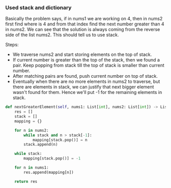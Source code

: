 ### Used stack and dictionary

Basically the problem says, if in nums1 we are working on 4, then in nums2 first find where is 4 and from that index find the next number greater than 4 in nums2. We can see that the solution is always coming from the reverse side of the list nums2. This should tell us to use stack.

Steps:

- We traverse nums2 and start storing elements on the top of stack.
- If current number is greater than the top of the stack, then we found a pair. Keep popping from stack till the top of stack is smaller than current number.
- After matching pairs are found, push current number on top of stack.
- Eventually when there are no more elements in nums2 to traverse, but there are elements in stack, we can justify that next bigger element wasn't found for them. Hence we'll put -1 for the remaining elements in stack.

```py
def nextGreaterElement(self, nums1: List[int], nums2: List[int]) -> List[int]:
    res = []
    stack = []
    mapping = {}

    for n in nums2:
        while stack and n > stack[-1]:
            mapping[stack.pop()] = n
        stack.append(n)

    while stack:
        mapping[stack.pop()] = -1

    for n in nums1:
        res.append(mapping[n])

    return res
```
